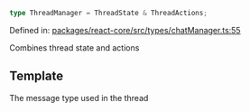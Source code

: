 ```ts
type ThreadManager = ThreadState & ThreadActions;
```

Defined in: [packages/react-core/src/types/chatManager.ts:55](https://github.com/thesysdev/crayon/blob/0127003ed9bff74d06359995c8d9eea4558f4151/js/packages/react-core/src/types/chatManager.ts#L55)

Combines thread state and actions

## Template

The message type used in the thread
